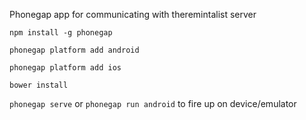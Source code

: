 Phonegap app for communicating with theremintalist server

`npm install -g phonegap`

`phonegap platform add android`

`phonegap platform add ios`

`bower install`

`phonegap serve` or `phonegap run android` to fire up on device/emulator


